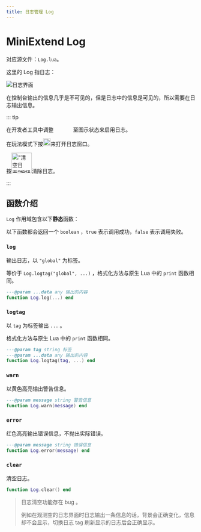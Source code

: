 ```yaml
---
title: 日志管理 Log
---
```




# MiniExtend Log

对应源文件：`Log.lua`。

这里的 Log 指日志：

![日志界面](/static/console.png)

在控制台输出的信息几乎是不可见的，但是日志中的信息是可见的，所以需要在日志输出信息。

::: tip

<!--图片自动维持长宽比，故只需设定宽度-->

在开发者工具中调整<img style="width: 52px;" :src="$withBase('/static/test-button.png')" />至图示状态来启用日志。

在玩法模式下按<img style="width: 20px;" :src="$withBase('/static/console-button.png')" alt="“！”按钮" />来打开日志窗口。

按<img style="width: 54px;" :src="$withBase('/static/clear-console.png')" alt="“清空日志”按钮" />清除日志。

:::

## 函数介绍

`Log` 作用域包含以下**静态**函数：

以下函数都会返回一个 `boolean` ，`true` 表示调用成功，`false` 表示调用失败。

### `log`

输出日志，以 `"global"` 为标签。

等价于 `Log.logtag("global", ...)` ，格式化方法与原生 Lua 中的 `print` 函数相同。

```lua
---@param ...data any 输出的内容
function Log.log(...) end
```

### `logtag`

以 `tag` 为标签输出 `...` 。

格式化方法与原生 Lua 中的 `print` 函数相同。

```lua
---@param tag string 标签
---@param ...data any 输出的内容
function Log.logtag(tag, ...) end
```

### `warn`

以黄色高亮输出警告信息。

```lua
---@param message string 警告信息
function Log.warn(message) end
```

### `error`

红色高亮输出错误信息，不抛出实际错误。

```lua
---@param message string 错误信息
function Log.error(message) end
```

### `clear`

清空日志。

```lua
function Log.clear() end
```

> 日志清空功能存在 bug 。
> 
> 例如在观测空的日志界面时日志输出一条信息的话，背景会正确变化，信息却不会显示，切换日志 tag 刷新显示的日志后会正确显示。